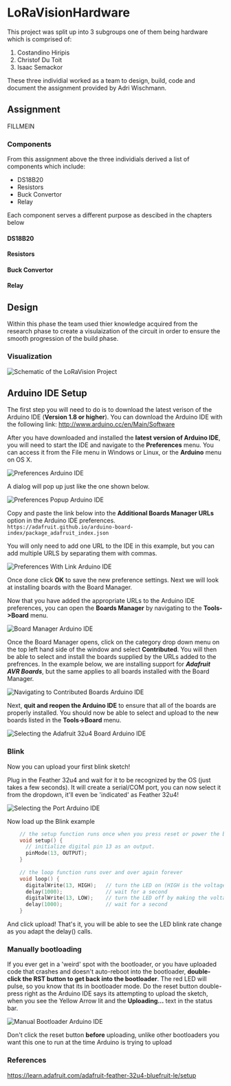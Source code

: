 # LoRaVisionHardware

This project was split up into 3 subgroups one of them being hardware which is comprised of:
1. Costandino Hiripis
2. Christof Du Toit
3. Isaac Semackor

These three individial worked as a team to design, build, code and document the assignment provided by Adri Wischmann.

## Assignment
FILLMEIN


### Components
From this assignment above the three individials derived a list of components which include: 
- DS18B20
- Resistors
- Buck Convertor
- Relay

Each component serves a different purpose as descibed in the chapters below

#### DS18B20

#### Resistors

#### Buck Convertor

#### Relay

## Design
Within this phase the team used thier knowledge acquired from the research phase to create a visulaization of the circuit in order to ensure the smooth progression of the build phase.

### Visualization
![Schematic of the LoRaVision Project](images/LoRaVisionSchematic.png)

## Arduino IDE Setup
The first step you will need to do is to download the latest verison of the Arduino IDE (**Version 1.8 or higher**).
You can download the Arduino IDE with the following link: http://www.arduino.cc/en/Main/Software

After you have downloaded and installed the **latest version of Arduino IDE**, you will need to start the IDE and navigate to the **Preferences** menu. You can access it from the File menu in Windows or Linux, or the **Arduino** menu on OS X.

![Preferences Arduino IDE](images/Preferences.png)

A dialog will pop up just like the one shown below.

![Preferences Popup Arduino IDE](images/PreferencesPopup.png)

Copy and paste the link below into the **Additional Boards Manager URLs** option in the Arduino IDE preferences. 
`https://adafruit.github.io/arduino-board-index/package_adafruit_index.json`

You will only need to add one URL to the IDE in this example, but you can add multiple URLS by separating them with commas. 

![Preferences With Link Arduino IDE](images/PreferencesWithLink.png)

Once done click **OK** to save the new preference settings. Next we will look at installing boards with the Board Manager.

Now that you have added the appropriate URLs to the Arduino IDE preferences, you can open the **Boards Manager** by navigating to the **Tools->Board** menu.

![Board Manager Arduino IDE](images/boardManager.png)

Once the Board Manager opens, click on the category drop down menu on the top left hand side of the window and select **Contributed**. You will then be able to select and install the boards supplied by the URLs added to the prefrences. In the example below, we are installing support for ***Adafruit AVR Boards***, but the same applies to all boards installed with the Board Manager.

![Navigating to Contributed Boards Arduino IDE](images/NavigatingToContributed.gif)

Next, **quit and reopen the Arduino IDE** to ensure that all of the boards are properly installed. You should now be able to select and upload to the new boards listed in the **Tools->Board** menu.

![Selecting the Adafruit 32u4 Board Arduino IDE](images/SelectingThe32u4Board.gif)

### Blink

Now you can upload your first blink sketch!

Plug in the Feather 32u4 and wait for it to be recognized by the OS (just takes a few seconds). It will create a serial/COM port, you can now select it from the dropdown, it'll even be 'indicated' as Feather 32u4!

![Selecting the Port Arduino IDE](images/SelectingThePort.png)

Now load up the Blink example

```cpp
    // the setup function runs once when you press reset or power the board
    void setup() {
      // initialize digital pin 13 as an output.
      pinMode(13, OUTPUT);
    }
     
    // the loop function runs over and over again forever
    void loop() {
      digitalWrite(13, HIGH);   // turn the LED on (HIGH is the voltage level)
      delay(1000);              // wait for a second
      digitalWrite(13, LOW);    // turn the LED off by making the voltage LOW
      delay(1000);              // wait for a second
    }
```

And click upload! That's it, you will be able to see the LED blink rate change as you adapt the delay() calls.

### Manually bootloading

If you ever get in a 'weird' spot with the bootloader, or you have uploaded code that crashes and doesn't auto-reboot into the bootloader, **double-click the RST button to get back into the bootloader**. The red LED will pulse, so you know that its in bootloader mode. Do the reset button double-press right as the Arduino IDE says its attempting to upload the sketch, when you see the Yellow Arrow lit and the **Uploading...** text in the status bar.

![Manual Bootloader Arduino IDE](images/ManualBootLoader.gif)

Don't click the reset button **before** uploading, unlike other bootloaders you want this one to run at the time Arduino is trying to upload

### References
https://learn.adafruit.com/adafruit-feather-32u4-bluefruit-le/setup
